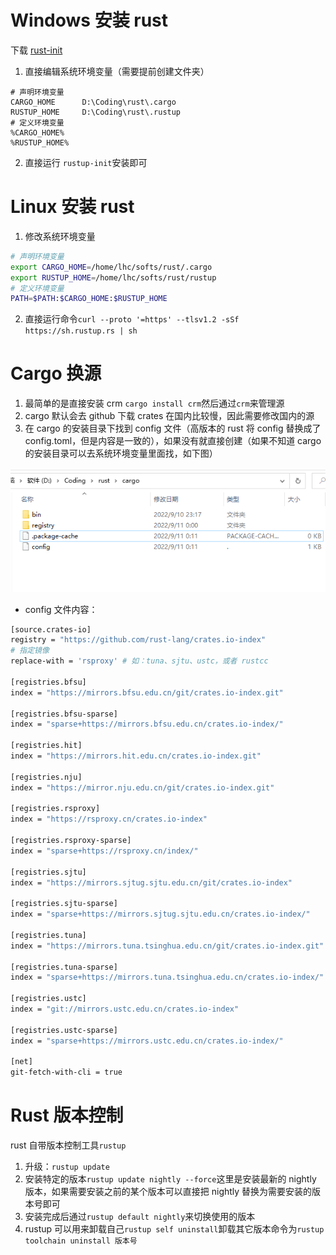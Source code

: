 # Windows 安装 rust
下载 [rust-init](https://www.rust-lang.org/zh-CN/tools/install)

1. 直接编辑系统环境变量（需要提前创建文件夹）

```plain
# 声明环境变量
CARGO_HOME      D:\Coding\rust\.cargo
RUSTUP_HOME     D:\Coding\rust\.rustup
# 定义环境变量
%CARGO_HOME%
%RUSTUP_HOME%
```

2. 直接运行 `rustup-init`安装即可

# Linux 安装 rust
1. 修改系统环境变量

```bash
# 声明环境变量
export CARGO_HOME=/home/lhc/softs/rust/.cargo
export RUSTUP_HOME=/home/lhc/softs/rust/rustup
# 定义环境变量
PATH=$PATH:$CARGO_HOME:$RUSTUP_HOME
```

2. 直接运行命令`curl --proto '=https' --tlsv1.2 -sSf https://sh.rustup.rs | sh`

# Cargo 换源
1. 最简单的是直接安装 crm `cargo install crm`然后通过`crm`来管理源
2. cargo 默认会去 github 下载 crates 在国内比较慢，因此需要修改国内的源
3. 在 cargo 的安装目录下找到 config 文件（高版本的 rust 将 config 替换成了 config.toml，但是内容是一致的），如果没有就直接创建（如果不知道 cargo 的安装目录可以去系统环境变量里面找，如下图）

![](../images/c&cpp/rust/1.png)

+ config 文件内容：

```bash
[source.crates-io]
registry = "https://github.com/rust-lang/crates.io-index"
# 指定镜像
replace-with = 'rsproxy' # 如：tuna、sjtu、ustc，或者 rustcc 

[registries.bfsu]
index = "https://mirrors.bfsu.edu.cn/git/crates.io-index.git"

[registries.bfsu-sparse]
index = "sparse+https://mirrors.bfsu.edu.cn/crates.io-index/"

[registries.hit]
index = "https://mirrors.hit.edu.cn/crates.io-index.git"

[registries.nju]
index = "https://mirror.nju.edu.cn/git/crates.io-index.git"

[registries.rsproxy]
index = "https://rsproxy.cn/crates.io-index"

[registries.rsproxy-sparse]
index = "sparse+https://rsproxy.cn/index/"

[registries.sjtu]
index = "https://mirrors.sjtug.sjtu.edu.cn/git/crates.io-index"

[registries.sjtu-sparse]
index = "sparse+https://mirrors.sjtug.sjtu.edu.cn/crates.io-index/"

[registries.tuna]
index = "https://mirrors.tuna.tsinghua.edu.cn/git/crates.io-index.git"

[registries.tuna-sparse]
index = "sparse+https://mirrors.tuna.tsinghua.edu.cn/crates.io-index/"

[registries.ustc]
index = "git://mirrors.ustc.edu.cn/crates.io-index"

[registries.ustc-sparse]
index = "sparse+https://mirrors.ustc.edu.cn/crates.io-index/"

[net]
git-fetch-with-cli = true
```

# Rust 版本控制
rust 自带版本控制工具`rustup`

1. 升级：`rustup update`
2. 安装特定的版本`rustup update nightly --force`这里是安装最新的 nightly 版本，如果需要安装之前的某个版本可以直接把 nightly 替换为需要安装的版本号即可
3. 安装完成后通过`rustup default nightly`来切换使用的版本
4. rustup 可以用来卸载自己`rustup self uninstall`卸载其它版本命令为`rustup toolchain uninstall 版本号`



